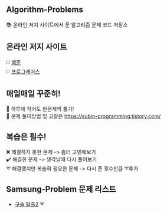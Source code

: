 ## Algorithm-Problems
📚 온라인 저지 사이트에서 푼 알고리즘 문제 코드 저장소

## 온라인 저지 사이트 
◻️ [백준](https://www.acmicpc.net/)\
◻️ [프로그래머스](https://programmers.co.kr/learn/challenges?tab=all_challenges)

## 매일매일 꾸준히!
🥇 하루에 적어도 한문제씩 풀기!\
🔆 문제 풀이방법 및 고찰은 https://subin-programming.tistory.com/ 

## 복습은 필수!
❌ 해결하지 못한 문제 -> 좀더 고민해보기\
✔️ 해결한 문제 -> 생각날때 다시 풀어보기\
➰ 해결했지만 복습히 필요한 문제 -> 다시 푼 횟수만큼 ➰추가

## Samsung-Problem 문제 리스트

  - [구슬 탈출2](https://www.acmicpc.net/problem/13460) ➰
